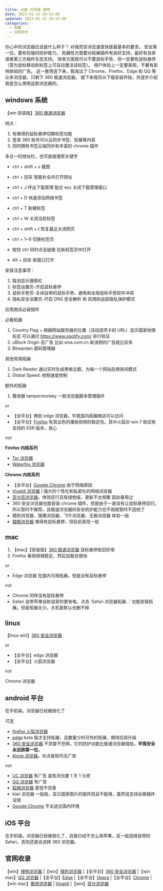 ```yaml
---
title: 必备 浏览器 推荐
date: 2023-01-15 20:53:00
updated: 2023-01-15 20:53:00
categories:
  - 收藏
  - 日常软件
---
```


你心中的浏览器应该是什么样子？
对我而言浏览速度快是最基本的要求。
安全第一位，要有较强的防护能力。
拓展性方面要对拓展插件有良好支持，最好有自家或者第三方插件生态支持。
效率方面我可以不要鼠标手势，但一定要有鼠标悬停（意为鼠标移动到标签上可自动激活该标签）。
用户体验上一定要美观，不要有影响体验的广告。
这一套筛选下来，我淘汰了 Chrome、Firefox、Edge 和 QQ 等众多浏览器，只剩下 360 极速浏览器。
接下来我将从下载安装开始，并逐步介绍我是怎么使用这款浏览器的。

## windows 系统

【win 安装版】[360 极速浏览器](https://browser.360.cn/ee/)

特点：

1. 有难得的鼠标悬停切换标签功能
2. 登录 360 账号可以云同步书签、拓展等内容
3. 同时拥有书签云端同步和丰富的 chrome 插件

<!-- more -->

多合一的地址栏，也可直接搜索关键字

* ctrl + shift + x 截图

* ctrl + 回车 智能补全并打开网址
* ctrl + J 呼出下载管理 配合 esc 关闭下载管理窗口
* ctrl + D 快速添加网络书签
* ctrl + T 新建标签
* ctrl + W 关闭当前标签
* ctrl + shift + t 恢复最近关闭网页
* ctrl + 1~9 切换标签页
* 按住 ctrl 同时点击链接 在新标签页中打开
* Alt + 回车 新窗口打开

安装注意事项：

1. 取消显示搜索栏
2. 标签设置页-开启鼠标悬停
3. 鼠标手势页-关闭自带的鼠标手势，避免和全局鼠标手势软件冲突
4. 隐私安全设置页-开启 DNS 安全解析 和 启用防追踪隐私保护模式

应用商店必装插件

必备拓展

1. Country Flag + 根据网站服务器的位置（活动选项卡的 URL）显示国家地理标志 可以通过 https://www.spotify.com/ 进行验证
2. uBlock Origin 去广告 比如 sina.com.cn 新浪网的广告就比较多
3. Bitwarden 密码管理器

其他常用拓展

1. Dark Reader 通过实时生成黑暗主题，为每一个网站启用夜间模式
2. Global Speed: 视频速度控制

额外的拓展

1. 篡改猴 tampermonkey 一款浏览器脚本管理插件

or

* 【全平台】微软 edge 浏览器，毕竟国内拓展商店可以访问
* 【全平台】[Firefox](http://www.firefox.com.cn/) 有其出色的播放视频的稳定性。其中火狐对 win 7 依旧有支持的 ESR 版本，良心

not

**Firefox 内核系列**

* [Tor 浏览器](https://www.torproject.org/zh-CN/download/)
* [Waterfox 浏览器](https://www.waterfox.net/en-US/download/)

**Chrome 内核系列**

* 【全平台】[Google Chrome](https://www.google.cn/chrome/) 由于网络原因
* [Vivaldi 浏览器](https://vivaldi.com/zh-hans/) | 强大的个性化和私密化的网络浏览器 
* [百分百浏览器](https://www.centbrowser.cn/index.html)，体验还行且有绿色版，更新不太频繁 因此备用之
* 360 安全浏览器也能安装 chrome 插件，但是由于一直没有让鼠标悬停回归，所以暂时不推荐。且极速浏览器的安全防护能力也不弱就暂时不选他了
* 猎豹浏览器、猎鹰浏览器、飞牛浏览器、无极浏览器 体验一般
* [猫眼浏览器](https://www.catsxp.com/zh-hans/) 难得有鼠标悬停，但目前表现一般

## mac

1. 【mac】【安装版】[360 极速浏览器](https://browser.360.cn/ee/mac/index.html) 鼠标悬停依旧好用
2. Firefox 看视频很稳定，然后加载也很快

or

* Edge 浏览器 在国内可用拓展，但是没有鼠标悬停

not

* Chrome 同样没有鼠标悬停
* Safari 自带苹果自称自家的更省电。点击 ‘Safari 浏览器拓展...’ 也能安装拓展。但是拓展太少。关机是默认也删不掉

## linux

【linux win】[360 安全浏览器](https://browser.360.net/gc/index.html?src=se)

or

* 【全平台】edge 浏览器
* 【全平台】火狐浏览器

not

Chrome 浏览器

## android 平台

在手机端，浏览器已经被弱化了

可选

* [firefox 火狐浏览器](https://firefox.en.uptodown.com/android)
* [edge](https://sj.qq.com/appdetail/com.microsoft.emmx) beta 版才支持拓展，且数量少的可怜的拓展，期待后续升级
* [360 安全浏览器](https://sj.qq.com/appdetail/com.qihoo.browser) 不贪婪不恐惧，它的防护功能比极速浏览器强些。**毕竟安全永远排第一位**。
* [Alook 浏览器](https://www.coolapk.com/apk/alook.browser)。优点是轻巧无广告

not

* [UC 浏览器](https://sj.qq.com/appdetail/com.UCMobile) 有广告 虽免流也要 1 天 1 元呢
* [QQ 浏览器](https://sj.qq.com/appdetail/com.tencent.mtt) 有广告
* [狐猴浏览器](https://sj.qq.com/appdetail/com.lemurbrowser.exts) 感觉不完善
* kiwi 浏览器 一般般，显示国家图片的插件而且不能用，虽然说支持谷歌插件没错
* [Google Chrome](https://sj.qq.com/appdetail/com.android.chrome) 不太适合国内环境

## iOS 平台

在手机端，浏览器已经被弱化了，且我已经不怎么用苹果，且一般选择自带的 Safari。否则还是会选择 360 浏览器。

## 官网收录

【win】[搜狗浏览器](https://sogou.browser.qq.com) |【win】[猎豹浏览器](https://www.liebao.cn) |【全平台】[360 安全浏览器](https://browser.360.cn) |【win mac】[QQ 浏览器](https://browser.qq.com) |【全平台】[Edge](https://www.microsoft.com/zh-cn/edge) |【全平台】[Opera](https://www.opera.com/zh-cn) |【全平台】[Chrome](https://www.google.cn/intl/zh-CN/chrome) |【win mac】[傲游浏览器](https://www.maxthon.cn) | [Vivaldi](https://vivaldi.com) |【win】[百分浏览器](http://www.centbrowser.cn)
